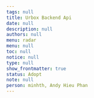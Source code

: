 ```yaml
---
tags: null
title: Urbox Backend Api
date: null
description: null
authors: null
menu: radar
menu: null
toc: null
notice: null
type: null
show_frontmatter: true
status: Adopt
note: null
person: minhth, Andy Hieu Phan
---
```



